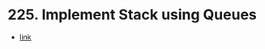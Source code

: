 # 225. Implement Stack using Queues

+ [link](https://leetcode.com/problems/implement-stack-using-queues/)
